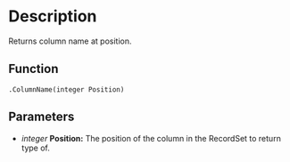 # Description

Returns column name at position.

## Function

```squirrel
.ColumnName(integer Position)
```

## Parameters
* *integer* **Position:** The position of the column in the RecordSet to return type of.